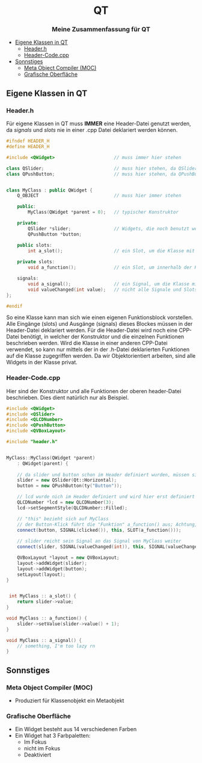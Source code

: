 <div align = "center">
      <h1> QT </h1>
      <h3> Meine Zusammenfassung für QT </h3>
</div>


- [Eigene Klassen in QT](#eigene-klassen-in-qt)
  - [Header.h](#headerh)
  - [Header-Code.cpp](#header-codecpp)
- [Sonnstiges](#sonnstiges)
  - [Meta Object Compiler (MOC)](#meta-object-compiler-moc)
  - [Grafische Oberfläche](#grafische-oberfläche)


## Eigene Klassen in QT
### Header.h
Für eigene Klassen in QT muss **IMMER** eine Header-Datei genutzt werden, da *signals* und *slots* nie in einer .cpp Datei deklariert werden können.

```cpp
#ifndef HEADER_H
#define HEADER_H

#include <QWidget>                      // muss immer hier stehen

class QSlider;                          // muss hier stehen, da QSlider genutzt wird
class QPushButton;                      // muss hier stehen, da QPushButton genutzt wird


class MyClass : public QWidget {
    Q_OBJECT                            // muss hier immer stehen

    public:
        MyClass(QWidget *parent = 0);   // typischer Konstruktor

    private:
        QSlider *slider;                // Widgets, die noch benutzt werden
        QPushButton *button;

    public slots:
        int a_slot();                   // ein Slot, um die Klasse mit anderen Widgets, etc. zu connecten
    
    private slots:
        void a_function();              // ein Slot, um innerhalb der Klasse Funktionen durchzuführen

    signals:
        void a_signal();                // ein Signal, um die Klasse mit anderen Widgets, etc. zu connecten
        void valueChanged(int value);   // nicht alle Signale und Slots müssen später beschrieben werden
};

#endif
```
So eine Klasse kann man sich wie einen eigenen Funktionsblock vorstellen. Alle Eingänge (slots) und Ausgänge (signals) dieses Blockes müssen in der Header-Datei deklariert werden. Für die Header-Datei wird noch eine CPP-Datei benötigt, in welcher der Konstruktor und die einzelnen Funktionen beschrieben werden. Wird die Klasse in einer anderen CPP-Datei verwendet, so kann nur mittels der in der .h-Datei deklarierten Funktionen auf die Klasse zugegriffen werden. Da wir Objektorientiert arbeiten, sind alle Widgets in der Klasse privat.

### Header-Code.cpp
Hier sind der Konstruktor und alle Funktionen der oberen header-Datei beschrieben. Dies dient natürlich nur als Beispiel.

```cpp
#include <QWidget>
#include <QSlider>
#include <QLCDNumber>
#include <QPushButton>
#include <QVBoxLayout>

#include "header.h"


MyClass::MyClass(QWidget *parent)
    : QWidget(parent) {
    
    // da slider und button schon im Header definiert wurden, müssen sie hier lediglich so geschrieben werden
    slider = new QSlider(Qt::Horizontal);
    button = new QPushButton(ty("Button"));

    // lcd wurde nich im Header definiert und wird hier erst definiert
    QLCDNumber *lcd = new QLCDNumber(3);
    lcd->setSegmentStyle(QLCDNumber::Filled);

    // "this" bezieht sich auf MyClass
    // der Button-Klick führt die "Funktion" a_function() aus; Achtung, beide Signaturen müssen übereinstimmen!
    connect(button, SIGNAL(clicked()), this, SLOT(a_function()));
    
    // slider reicht sein Signal an das Signal von MyClass weiter
    connect(slider, SIGNAL(valueChanged(int)), this, SIGNAL(valueChanged(int)));

    QVBoxLayout *layout = new QVBoxLayout;
    layout->addWidget(slider);
    layout->addWidget(button);
    setLayout(layout);
}


 int MyClass :: a_slot() {
    return slider->value;
}

void MyClass :: a_function() {
    slider->setValue(slider->value() + 1);
}

void MyClass :: a_signal() {
    // something, I'm too lazy rn
}
```



## Sonnstiges

### Meta Object Compiler (MOC)
- Produziert für Klassenobjekt ein Metaobjekt


### Grafische Oberfläche
- Ein Widget besteht aus 14 verschiedenen Farben
- Ein Widget hat 3 Farbpaletten:
  - Im Fokus
  - nicht im Fokus
  - Deaktiviert